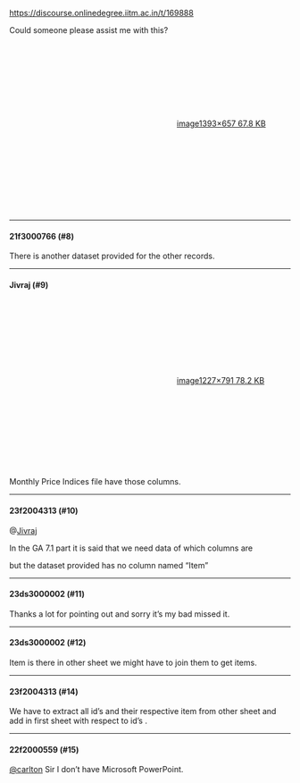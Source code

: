 https://discourse.onlinedegree.iitm.ac.in/t/169888

Could someone please assist me with this?<br/>
<div class="lightbox-wrapper"><a class="lightbox" data-download-href="/uploads/short-url/nLdsnng6F2WtgWgIwgXqkCfpz7w.png?dl=1" href="https://europe1.discourse-cdn.com/flex013/uploads/iitm/original/3X/a/6/a68861da691806bfec99dc5a1430e57440f508c6.png" rel="noopener nofollow ugc" title="image"><div class="meta"><svg aria-hidden="true" class="fa d-icon d-icon-far-image svg-icon"><use href="#far-image"></use></svg><span class="filename">image</span><span class="informations">1393×657 67.8 KB</span><svg aria-hidden="true" class="fa d-icon d-icon-discourse-expand svg-icon"><use href="#discourse-expand"></use></svg></div></a></div></p><hr>

<h4>21f3000766 (#8)</h4>
<p>There is another dataset provided for the other records.</p><hr>

<h4>Jivraj (#9)</h4>
<p><div class="lightbox-wrapper"><a class="lightbox" data-download-href="/uploads/short-url/yBYOg5scg9xvQr6Rkyb7nsc1Hkr.png?dl=1" href="https://europe1.discourse-cdn.com/flex013/uploads/iitm/original/3X/f/2/f29503cb82bdf0e5bfb45009597ef56609982c17.png" rel="noopener nofollow ugc" title="image"><div class="meta"><svg aria-hidden="true" class="fa d-icon d-icon-far-image svg-icon"><use href="#far-image"></use></svg><span class="filename">image</span><span class="informations">1227×791 78.2 KB</span><svg aria-hidden="true" class="fa d-icon d-icon-discourse-expand svg-icon"><use href="#discourse-expand"></use></svg></div></a></div></p>
<p>Monthly Price Indices file have those columns.</p><hr>

<h4>23f2004313 (#10)</h4>
<p>@<a href="https://discourse.onlinedegree.iitm.ac.in/u/Jivraj">Jivraj</a></p>
<p>In the GA 7.1 part it is said that we need data of which columns are<br/>
</p>
<p>but the dataset provided has no column named “Item”<br/>
</p><hr>

<h4>23ds3000002 (#11)</h4>
<p>Thanks a lot for pointing out and sorry it’s my bad missed it.</p><hr>

<h4>23ds3000002 (#12)</h4>
<p>Item is there in other sheet we might have to join them to get items.</p><hr>

<h4>23f2004313 (#14)</h4>
<p>We have to extract all id’s and their respective item from other sheet and add in first sheet with respect to id’s .</p><hr>

<h4>22f2000559 (#15)</h4>
<p><a class="mention" href="/u/carlton">@carlton</a> Sir I don’t have Microsoft PowerPoint.